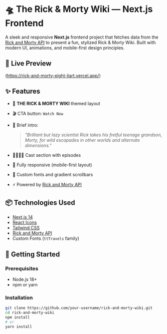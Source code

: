 # 🛸 The Rick & Morty Wiki — Next.js Frontend

A sleek and responsive **Next.js** frontend project that fetches data from the [Rick and Morty API](https://rickandmortyapi.com/) to present a fun, stylized Rick & Morty Wiki. Built with modern UI, animations, and mobile-first design principles.

## 🚀 Live Preview

(https://rick-and-morty-eight-liart.vercel.app/)

## ✨ Features

- 🧪 **THE RICK & MORTY WIKI** themed layout  
- 🎬 CTA button: `Watch Now`  
- 🧠 Brief intro:  
  > *"Brilliant but lazy scientist Rick takes his fretful teenage grandson, Morty, for wild escapades in other worlds and alternate dimensions."*

- 👨‍👩‍👧‍👦 Cast section with episodes
- 📱 Fully responsive (mobile-first layout)
- 🎨 Custom fonts and gradient scrollbars
- ⚡ Powered by [Rick and Morty API](https://rickandmortyapi.com/)

## 📦 Technologies Used

- [Next.js 14](https://nextjs.org/)
- [React Icons](https://react-icons.github.io/react-icons/)
- [Tailwind CSS](https://tailwindcss.com/)
- [Rick and Morty API](https://rickandmortyapi.com/)
- Custom Fonts (`ttTravels` family)

## 🧪 Getting Started

### Prerequisites

- Node.js 18+
- npm or yarn

### Installation

```bash
git clone https://github.com/your-username/rick-and-morty-wiki.git
cd rick-and-morty-wiki
npm install
# or
yarn install

